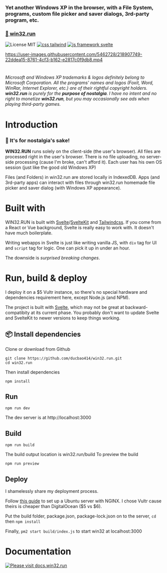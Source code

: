 ### Yet another Windows XP in the browser, with a File System, programs, custom file picker and saver dialogs, 3rd-party program, etc.
### [🍭 win32.run](https://win32.run)

![License MIT](https://badgen.net/badge/license/MIT/green)
[![css tailwind](https://badgen.net/badge/css/tailwind/blue)](https://github.com/tailwindlabs/tailwindcss)
[![js framework svelte](https://badgen.net/badge/built/svelte/orange)](https://github.com/sveltejs/svelte)

https://user-images.githubusercontent.com/5462728/218907749-22ddea15-8761-4cf3-b162-e2817c0f9db8.mp4
#
*Microsoft and Windows XP trademarks & logos definitely belong to Microsoft Corporation. All the programs' names and logos (Foxit, Word, WinRar, Internet Explorer, etc.) are of their rightful copyright holders. **win32.run** is purely for the **purpose of nostalgia**. I have no intent and no right to monetize  **win32.run**, but you may occasionally see ads when playing third-party games.*

# Introduction
### 💖 It's for nostalgia's sake!

**WIN32.RUN** runs solely on the client-side (the user's browser). All files are processed right in the user's browser. There is no file uploading, no server-side processing (cause I'm broke, can't afford it). Each user has his own OS session (just like the good old Windows XP)

Files (and Folders) in win32.run are stored locally in IndexedDB. Apps (and 3rd-party apps) can interact with files through win32.run homemade file picker and saver dialog (with Windows XP appearance).
# Built with
WIN32.RUN is built with [Svelte](https://github.com/sveltejs/svelte)/[SvelteKit](https://github.com/sveltejs/kit) and [Tailwindcss](https://github.com/tailwindlabs/tailwindcss).
If you come from a React or Vue background, Svelte is really easy to work with. It doesn't have much boilerplate. 

Writing webapps in Svelte is just like writing vanilla JS, with ```div``` tag for UI and ```script``` tag for logic. One can pick it up in under an hour.

The downside is *surprised breaking changes*.

# Run, build & deploy
I deploy it on a $5 Vultr instance, so there's no special hardware and dependencies requirement here, except Node.js (and NPM).

The project is built with [Svelte](https://github.com/sveltejs/svelte), which may not be great at backward-compatibity at its current phase.  You probably don't want to update Svelte and SvelteKit to newer versions to keep things working.
## 📦 Install dependencies
Clone or download from Github
```shell
git clone https://github.com/ducbao414/win32.run.git
cd win32.run
```
Then install dependencies
```shell
npm install
```
## Run
```shell
npm run dev
```
The dev server is at http://localhost:3000
## Build
```shell
npm run build
```
The build output location is win32.run/build
To preview the build
```shell
npm run preview
```
## Deploy
I shamelessly share my deployment process.

Follow [this guide](https://www.digitalocean.com/community/tutorials/how-to-set-up-a-node-js-application-for-production-on-ubuntu-20-04) to set up a Ubuntu server with NGINX. I chose Vultr cause theirs is cheaper than DigitalOcean ($5 vs $6).

Put the build folder, package.json, package-lock.json on to the server, ```cd``` then ```npm install```

Finally, ```pm2 start build/index.js``` to start win32 at localhost:3000
# Documentation
[![Please visit docs.win32.run](https://img.shields.io/badge/view-Documentation-blue?style=for-the-badge)](https://docs.win32.run)

